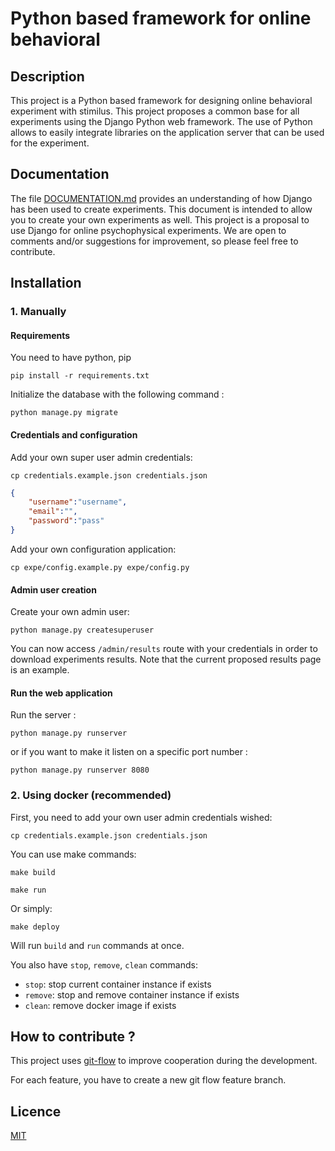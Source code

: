 # Python based framework for online behavioral

## Description

This project is a Python based framework for designing online behavioral experiment with stimilus. This project proposes a common base for all experiments using the Django Python web framework. The use of Python allows to easily integrate libraries on the application server that can be used for the experiment.

## Documentation

The file [DOCUMENTATION.md](DOCUMENTATION.md) provides an understanding of how Django has been used to create experiments. This document is intended to allow you to create your own experiments as well. This project is a proposal to use Django for online psychophysical experiments. We are open to comments and/or suggestions for improvement, so please feel free to contribute.

## Installation

### 1. Manually

#### Requirements

You need to have python, pip

```
pip install -r requirements.txt
```

Initialize the database with the following command :

```
python manage.py migrate
```

#### Credentials and configuration
Add your own super user admin credentials:
```
cp credentials.example.json credentials.json
```

```json
{
    "username":"username",
    "email":"",
    "password":"pass"
}
```

Add your own configuration application:
```
cp expe/config.example.py expe/config.py
```

#### Admin user creation

Create your own admin user:
```
python manage.py createsuperuser
```

You can now access `/admin/results` route with your credentials in order to download experiments results.
Note that the current proposed results page is an example.

#### Run the web application

Run the server :

```
python manage.py runserver
```

or if you want to make it listen on a specific port number :

```
python manage.py runserver 8080
```

### 2. Using docker (recommended)

First, you need to add your own user admin credentials wished:
```
cp credentials.example.json credentials.json
```

You can use make commands:

```
make build
```

```
make run
```

Or simply:

```
make deploy
```

Will run `build` and `run` commands at once.

You also have `stop`, `remove`, `clean` commands:
- `stop`: stop current container instance if exists
- `remove`: stop and remove container instance if exists
- `clean`: remove docker image if exists

## How to contribute ?

This project uses [git-flow](https://danielkummer.github.io/git-flow-cheatsheet/) to improve cooperation during the development.

For each feature, you have to create a new git flow feature branch.

## Licence

[MIT](LICENSE)
